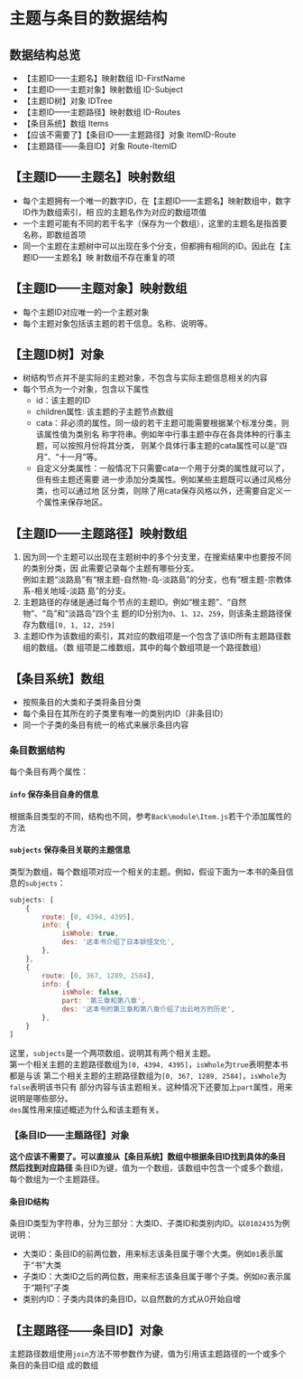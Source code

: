 # 主题与条目的数据结构


## 数据结构总览
* 【主题ID——主题名】映射数组            ID-FirstName
* 【主题ID——主题对象】映射数组          ID-Subject
* 【主题ID树】对象                     IDTree
* 【主题ID——主题路径】映射数组          ID-Routes
* 【条目系统】数组                     Items
* 【应该不需要了】【条目ID——主题路径】对象             ItemID-Route
* 【主题路径——条目ID】对象             Route-ItemID



## 【主题ID——主题名】映射数组
* 每个主题拥有一个唯一的数字ID，在【主题ID——主题名】映射数组中，数字ID作为数组索引，相
应的主题名作为对应的数组项值
* 一个主题可能有不同的若干名字（保存为一个数组），这里的主题名是指首要名称，即数组首项
* 同一个主题在主题树中可以出现在多个分支，但都拥有相同的ID。因此在【主题ID——主题名】映
射数组不存在重复的项



## 【主题ID——主题对象】映射数组
* 每个主题ID对应唯一的一个主题对象
* 每个主题对象包括该主题的若干信息。名称、说明等。



## 【主题ID树】对象
* 树结构节点并不是实际的主题对象，不包含与实际主题信息相关的内容
* 每个节点为一个对象，包含以下属性
    * id：该主题的ID
    * children属性: 该主题的子主题节点数组
    * cata：非必须的属性。同一级的若干主题可能需要根据某个标准分类，则该属性值为类别名
            称字符串。例如年中行事主题中存在各具体种的行事主题，可以按照月份将其分类，
            则某个具体行事主题的cata属性可以是“四月”、“十一月”等。
    * 自定义分类属性：一般情况下只需要cata一个用于分类的属性就可以了，但有些主题还需要
                    进一步添加分类属性。例如某些主题既可以通过风格分类，也可以通过地
                    区分类，则除了用cata保存风格以外，还需要自定义一个属性来保存地区。



## 【主题ID——主题路径】映射数组
1. 因为同一个主题可以出现在主题树中的多个分支里，在搜索结果中也要按不同的类别分类，因
此需要记录每个主题有哪些分支。  
例如主题“淡路島”有“根主题-自然物-岛-淡路島”的分支，也有“根主题-宗教体系-相关地域-淡路
島”的分支。
2. 主题路径的存储是通过每个节点的主题ID。例如“根主题”、“自然物”、“岛”和“淡路岛”四个主
题的ID分别为`0`、`1`、`12`、`259`，则该条主题路径保存为数组`[0, 1, 12, 259]`
3. 主题ID作为该数组的索引，其对应的数组项是一个包含了该ID所有主题路径数组的数组。（数
组项是二维数组，其中的每个数组项是一个路径数组）



## 【条目系统】数组
* 按照条目的大类和子类将条目分类
* 每个条目在其所在的子类里有唯一的类别内ID（非条目ID）
* 同一个子类的条目有统一的格式来展示条目内容
### 条目数据结构
每个条目有两个属性：
#### `info` 保存条目自身的信息
根据条目类型的不同，结构也不同，参考`Back\module\Item.js`若干个添加属性的方法
#### `subjects` 保存条目关联的主题信息
类型为数组，每个数组项对应一个相关的主题。例如，假设下面为一本书的条目信息的`subjects`：
```js
subjects: [
    {
        route: [0, 4394, 4395],
        info: {
             isWhole: true,
             des: '这本书介绍了日本妖怪文化',
        },
    },
    {
        route: [0, 367, 1289, 2584],
        info: {
             isWhole: false,
             part: '第三章和第八章',
             des: '这本书的第三章和第八章介绍了出云地方的历史',
        },
    }
]
```
这里，`subjects`是一个两项数组，说明其有两个相关主题。  
第一个相关主题的主题路径数组为`[0, 4394, 4395]`，`isWhole`为`true`表明整本书都是与该
第二个相关主题的主题路径数组为`[0, 367, 1289, 2584]`，`isWhole`为`false`表明该书只有
部分内容与该主题相关。这种情况下还要加上`part`属性，用来说明是哪些部分。  
`des`属性用来描述概述为什么和该主题有关。


### 【条目ID——主题路径】对象
**这个应该不需要了。可以直接从【条目系统】数组中根据条目ID找到具体的条目然后找到对应路径**
条目ID为键，值为一个数组，该数组中包含一个或多个数组，每个数组为一个主题路径。
#### 条目ID结构
条目ID类型为字符串，分为三部分：大类ID、子类ID和类别内ID。以`0102435`为例说明：
* 大类ID：条目ID的前两位数，用来标志该条目属于哪个大类。例如`01`表示属于“书”大类
* 子类ID：大类ID之后的两位数，用来标志该条目属于哪个子类。例如`02`表示属于“期刊”子类
* 类别内ID：子类内具体的条目ID，以自然数的方式从0开始自增



## 【主题路径——条目ID】对象
主题路径数组使用`join`方法不带参数作为键，值为引用该主题路径的一个或多个条目的条目ID组
成的数组

